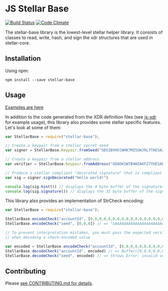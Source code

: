 # JS Stellar Base

[![Build Status](https://travis-ci.org/stellar/js-stellar-base.svg)](https://travis-ci.org/stellar/js-stellar-base)
[![Code Climate](https://codeclimate.com/github/stellar/js-stellar-base/badges/gpa.svg)](https://codeclimate.com/github/stellar/js-stellar-base)

The stellar-base library is the lowest-level stellar helper library.  It consists of classes
to read, write, hash, and sign the xdr structures that are used in stellar-core.

## Installation

Using npm:

```shell
npm install --save stellar-base
```

## Usage

[Examples are here](examples)

In addition to the code generated from the XDR definition files (see [js-xdr](https://github.com/stellar/js-xdr) for example usage), this library also provides some stellar specific features.  Let's look at some of them:


```javascript
var StellarBase = require("stellar-base");

// Create a keypair from a stellar secret seed
var signer = StellarBase.Keypair.fromSeed("SDSIBVHCCWHK7MZSGWJRLYTAESAZ6O4OQU4QS4YJQAQ2EGJXRJW7PYD3");

// Create a keypair from a stellar address
var verifier = StellarBase.Keypair.fromAddress("GDADKSW7B4WZAKFZ7YHESAEZQ5JC7WYSLTUNRTBTAY3R3JRZWXMNKXPN")

// Produce a stellar compliant "decorated signature" that is compliant with stellar transactions
var sig = signer.signDecorated("Hello world!") 

console.log(sig.hint()) // displays the 4 byte buffer of the signatures public key "hint"
console.log(sig.signature()) // displays the 32 byte buffer of the signature

```

This library also provides an implementation of StrCheck encoding:

```javascript
var StellarBase = require("stellar-base");

StellarBase.encodeCheck("accountId", [0,0,0,0,0,0,0,0,0,0,0,0,0,0,0,0,0,0,0,0,0,0,0,0,0,0,0,0,0,0,0,0]) // => "GAAAAAAAAAAAAAAAAAAAAAAAAAAAAAAAAAAAAAAAAAAAAAAAAAAAAWHF"
StellarBase.encodeCheck("seed", [0,0,0]) // => "SAAAAAAAAAAAAAAAAAAAAAAAAAAAAAAAAAAAAAAAAAAAAAAAAAAABSU2"

// To prevent interpretation mistakes, you must pass the expected version byte
// when decoding a check-encoded value

var encoded = StellarBase.encodeCheck("accountId", [0,0,0,0,0,0,0,0,0,0,0,0,0,0,0,0,0,0,0,0,0,0,0,0,0,0,0,0,0,0,0,0])
StellarBase.decodeCheck("accountId", encoded) // => Buffer([0,0,0,0,0,0,0,0,0,0,0,0,0,0,0,0,0,0,0,0,0,0,0,0,0,0,0,0,0,0,0,0])
StellarBase.decodeCheck("seed", encoded) // => throws Error: invalid version byte.

```

## Contributing

Please [see CONTRIBUTING.md for details](CONTRIBUTING.md).
